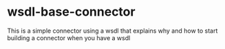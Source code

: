 # wsdl-base-connector
This is a simple connector using a wsdl that explains why and how to start building a connector when you have a wsdl
